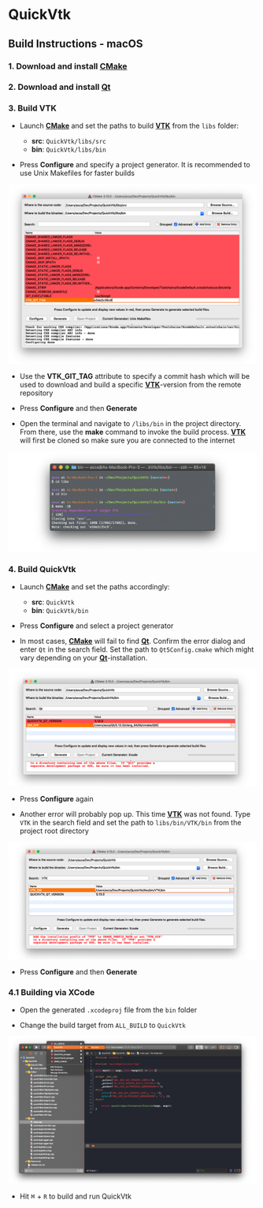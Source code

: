 QuickVtk
===
Build Instructions - macOS
----

### 1. Download and install [CMake](https://cmake.org)

### 2. Download and install [Qt](https://www.qt.io/download/)

### 3. Build VTK
	
- Launch [**CMake**](https://cmake.org) and set the paths to build [**VTK**](http://www.vtk.org) from the `libs` folder:

	- **src**: `QuickVtk/libs/src`
	- **bin**: `QuickVtk/libs/bin`

- Press **Configure** and specify a project generator. It is recommended to use Unix Makefiles for faster builds

<center>
	<img src="./vtk-cmake.png"/>
</center>

- Use the **VTK\_GIT\_TAG** attribute to specify a commit hash which will be used to download and build a specific [**VTK**](http://www.vtk.org)-version from the remote repository 

- Press **Configure** and then **Generate**

- Open the terminal and navigate to `/libs/bin` in the project directory. From there, use the **make** command to invoke the build process. [**VTK**](http://www.vtk.org) will first be cloned so make sure you are connected to the internet

<center>
	<img src="./vtk-build.png"/>
</center>

### 4. Build QuickVtk 

- Launch [**CMake**](https://cmake.org) and set the paths accordingly:

	- **src**: `QuickVtk`
	- **bin**: `QuickVtk/bin`

- Press **Configure** and select a project generator

- In most cases, [**CMake**](https://cmake.org) will fail to find [**Qt**](https://www.qt.io/). Confirm the error dialog and enter `Qt` in the search field. Set the path to `Qt5Config.cmake` which might vary depending on your [**Qt**](https://www.qt.io/)-installation. 

<center>
	<img src="./quickvtk-cmake-qt.png"/>
</center>

- Press **Configure** again

- Another error will probably pop up. This time [**VTK**](http://www.vtk.org) was not found. Type `VTK` in the search field and set the path to `libs/bin/VTK/bin` from the project root directory

<center>
	<img src="./quickvtk-cmake-vtk.png"/>
</center>

- Press **Configure** and then **Generate**

### 4.1 Building via XCode

- Open the generated `.xcodeproj` file from the `bin` folder

- Change the build target from `ALL_BUILD` to `QuickVtk`

<center>
	<img src="./quickvtk-xcode.png"/>
</center>

- Hit <kbd>⌘</kbd> + `R` to build and run QuickVtk
